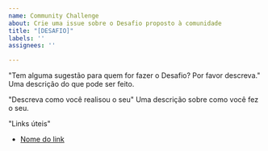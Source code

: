```yaml
---
name: Community Challenge
about: Crie uma issue sobre o Desafio proposto à comunidade
title: "[DESAFIO]"
labels: ''
assignees: ''

---
```


"Tem alguma sugestão para quem for fazer o Desafio? Por favor descreva."
Uma descrição do que pode ser feito.

"Descreva como você realisou o seu"
Uma descrição sobre como você fez o seu.

"Links úteis"
- [Nome do link](url)
